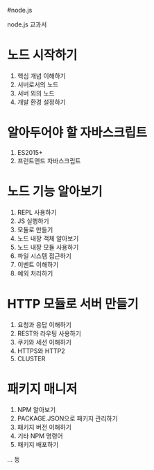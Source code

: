 #node.js

node.js 교과서

# 노드 시작하기
1. 핵심 개념 이해하기 
2. 서버로서의 노드
3. 서버 외의 노드
4. 개발 환경 설정하기

# 알아두어야 할 자바스크립트
1. ES2015+
2. 프런트엔드 자바스크립트

# 노드 기능 알아보기
1. REPL 사용하기
2. JS 실행하기
3. 모듈로 만들기
4. 노드 내장 객체 알아보기
5. 노드 내장 모듈 사용하기
6. 파일 시스템 접근하기
7. 이벤트 이해하기
8. 예외 처리하기

# HTTP 모듈로 서버 만들기
1. 요청과 응답 이해하기
2. REST와 라우팅 사용하기
3. 쿠키와 세션 이해하기
4. HTTPS와 HTTP2
5. CLUSTER

# 패키지 매니저 
1. NPM 알아보기
2. PACKAGE.JSON으로 패키지 관리하기
3. 패키지 버전 이해하기 
4. 기타 NPM 명령어
5. 패키지 배포하기

... 등